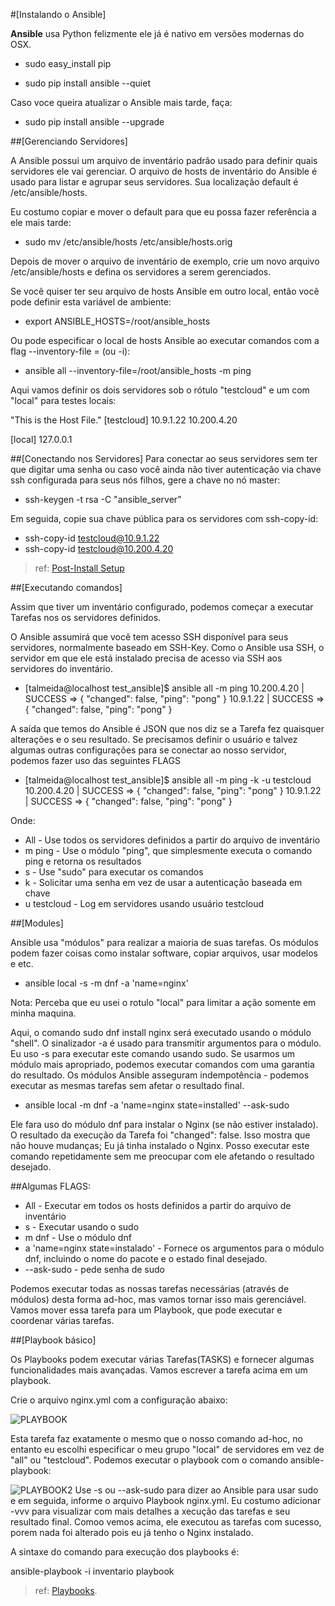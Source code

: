 #[Instalando o Ansible]

**Ansible** usa Python felizmente ele já é nativo em versões modernas do OSX.

+ sudo easy_install pip

+ sudo pip install ansible --quiet

Caso voce queira atualizar o Ansible mais tarde, faça:
+ sudo pip install ansible --upgrade

##[Gerenciando Servidores]

A Ansible possui um arquivo de inventário padrão usado para definir quais servidores ele vai gerenciar. O arquivo de hosts de inventário do Ansible é usado para listar e agrupar seus servidores. Sua localização default é /etc/ansible/hosts.

Eu costumo copiar e mover o default para que eu possa fazer referência a ele mais tarde:
+ sudo mv /etc/ansible/hosts /etc/ansible/hosts.orig

Depois de mover o arquivo de inventário de exemplo, crie um novo arquivo /etc/ansible/hosts e defina os servidores a serem gerenciados.

Se você quiser ter seu arquivo de hosts Ansible em outro local, então você pode definir esta variável de ambiente:
+ export ANSIBLE_HOSTS=/root/ansible_hosts

Ou pode especificar o local de hosts Ansible ao executar comandos com a flag --inventory-file = (ou -i):
+ ansible all --inventory-file=/root/ansible_hosts -m ping

Aqui vamos definir os dois servidores sob o rótulo "testcloud" e um com "local" para testes locais:

"This is the Host File."
[testcloud]
10.9.1.22
10.200.4.20

[local]
127.0.0.1


##[Conectando nos Servidores]
Para conectar ao seus servidores sem ter que digitar uma senha ou caso você ainda não tiver autenticação via chave ssh configurada para seus nós filhos, gere a chave no nó master:

+ ssh-keygen -t rsa -C "ansible_server"

Em seguida, copie sua chave pública para os servidores com ssh-copy-id:

+ ssh-copy-id testcloud@10.9.1.22
+ ssh-copy-id testcloud@10.200.4.20

> ref: [Post-Install Setup](https://valdhaus.co/writings/ansible-post-install/)


##[Executando comandos]

Assim que tiver um inventário configurado, podemos começar a executar Tarefas nos os servidores definidos.

O Ansible assumirá que você tem acesso SSH disponível para seus servidores, normalmente baseado em SSH-Key. Como o Ansible usa SSH, o servidor em que ele está instalado precisa de acesso via SSH aos servidores do inventário.

+ [talmeida@localhost test_ansible]$ ansible all -m ping
10.200.4.20 | SUCCESS => {
    "changed": false,
    "ping": "pong"
}
10.9.1.22 | SUCCESS => {
    "changed": false,
    "ping": "pong"
}


A saída que temos do Ansible é JSON que nos diz se a Tarefa fez quaisquer alterações e o seu resultado.
Se precisamos definir o usuário e talvez algumas outras configurações para se conectar ao nosso servidor, podemos fazer uso das seguintes FLAGS

+ [talmeida@localhost test_ansible]$ ansible all -m ping -k -u testcloud
10.200.4.20 | SUCCESS => {
    "changed": false,
    "ping": "pong"
}
10.9.1.22 | SUCCESS => {
    "changed": false,
    "ping": "pong"
}

Onde:

+ All - Use todos os servidores definidos a partir do arquivo de inventário
+ m ping - Use o módulo "ping", que simplesmente executa o comando ping e retorna os resultados
+ s - Use "sudo" para executar os comandos
+ k - Solicitar uma senha em vez de usar a autenticação baseada em chave
+ u testcloud - Log em servidores usando usuário testcloud

##[Modules]

Ansible usa "módulos" para realizar a maioria de suas tarefas. Os módulos podem fazer coisas como instalar software, copiar arquivos, usar modelos e etc.

+ ansible local -s -m dnf -a 'name=nginx'

Nota: Perceba que eu usei o rotulo "local" para limitar a ação somente em minha maquina.

Aqui, o comando sudo dnf install nginx será executado usando o módulo "shell". O sinalizador -a é usado para transmitir argumentos para o módulo. Eu uso -s para executar este comando usando sudo. Se usarmos um módulo mais apropriado, podemos executar comandos com uma garantia do resultado. Os módulos Ansible asseguram indempotência - podemos executar as mesmas tarefas sem afetar o resultado final.

+ ansible local -m dnf -a 'name=nginx state=installed' --ask-sudo

Ele fara uso do módulo dnf para instalar o Nginx (se não estiver instalado). O resultado da execução da Tarefa foi "changed": false. Isso mostra que não houve mudanças; Eu já tinha instalado o Nginx. Posso executar este comando repetidamente sem me preocupar com ele afetando o resultado desejado.

##Algumas FLAGS:

+ All - Executar em todos os hosts definidos a partir do arquivo de inventário
+ s - Executar usando o sudo
+ m dnf - Use o módulo dnf
+ a 'name=nginx state=instalado' - Fornece os argumentos para o módulo dnf, incluindo o nome do pacote e o estado final desejado.
+ --ask-sudo - pede senha de sudo

Podemos executar todas as nossas tarefas necessárias (através de módulos) desta forma ad-hoc, mas vamos tornar isso mais gerenciável. Vamos mover essa tarefa para um Playbook, que pode executar e coordenar várias tarefas.


##[Playbook básico]

Os Playbooks podem executar várias Tarefas(TASKS) e fornecer algumas funcionalidades mais avançadas. Vamos escrever a tarefa acima em um playbook.

Crie o arquivo nginx.yml com a configuração abaixo:

![PLAYBOOK](https://github.com/cs-tiago-almeida/cs-codes/blob/development/img/playbook.png)

Esta tarefa faz exatamente o mesmo que o nosso comando ad-hoc, no entanto eu escolhi especificar o meu grupo "local" de servidores em vez de "all" ou "testcloud". Podemos executar o playbook com o comando ansible-playbook:

![PLAYBOOK2](https://github.com/cs-tiago-almeida/cs-codes/blob/development/img/playbook2.png)
Use -s ou --ask-sudo para dizer ao Ansible para usar sudo e em seguida, informe o arquivo Playbook nginx.yml.
Eu costumo adicionar -vvv para visualizar com mais detalhes a xecução das tarefas e seu resultado final.
Comoo vemos acima, ele executou as tarefas com sucesso, porem nada foi alterado pois eu já tenho o Nginx instalado.

A sintaxe do comando para execução dos playbooks é:

ansible-playbook -i inventario playbook

> ref: [Playbooks](http://docs.ansible.com/ansible/playbooks_intro.html).
